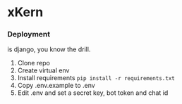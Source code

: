 # xKern
### Deployment
is django, you know the drill.
1) Clone repo
2) Create virtual env
3) Install requirements
` pip install -r requirements.txt `
4) Copy .env.example to .env
5) Edit .env and set a secret key, bot token and chat id
